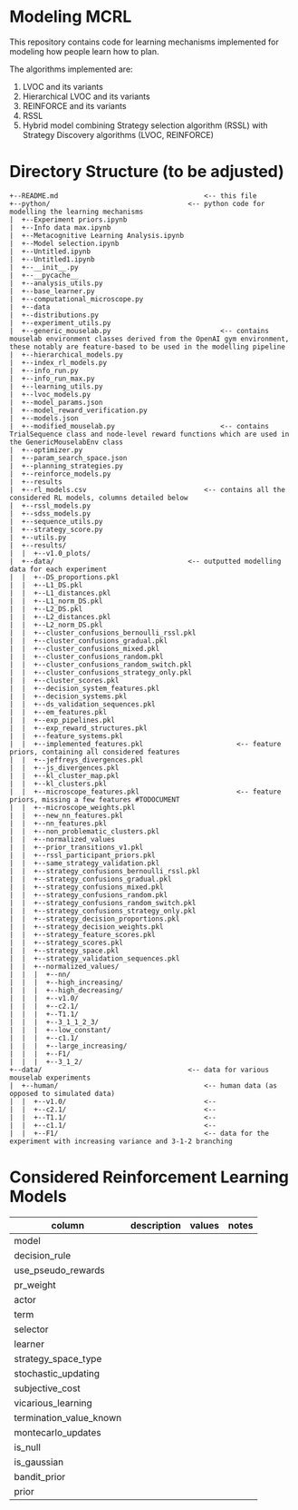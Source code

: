 # Modeling MCRL

This repository contains code for learning mechanisms implemented for modeling how people learn how to plan.

The algorithms implemented are:

1. LVOC and its variants
2. Hierarchical LVOC and its variants
3. REINFORCE and its variants
4. RSSL
5. Hybrid model combining Strategy selection algorithm (RSSL) with Strategy Discovery algorithms (LVOC, REINFORCE)

# Directory Structure (to be adjusted)

```
+--README.md									<-- this file
+--python/									<-- python code for modelling the learning mechanisms
|  +--Experiment priors.ipynb
|  +--Info data max.ipynb
|  +--Metacognitive Learning Analysis.ipynb
|  +--Model selection.ipynb
|  +--Untitled.ipynb
|  +--Untitled1.ipynb
|  +--__init__.py
|  +--__pycache__
|  +--analysis_utils.py
|  +--base_learner.py
|  +--computational_microscope.py
|  +--data
|  +--distributions.py
|  +--experiment_utils.py
|  +--generic_mouselab.py							<-- contains mouselab environment classes derived from the OpenAI gym environment, these notably are feature-based to be used in the modelling pipeline
|  +--hierarchical_models.py
|  +--index_rl_models.py
|  +--info_run.py
|  +--info_run_max.py
|  +--learning_utils.py
|  +--lvoc_models.py
|  +--model_params.json
|  +--model_reward_verification.py
|  +--models.json
|  +--modified_mouselab.py							<-- contains TrialSequence class and node-level reward functions which are used in the GenericMouselabEnv class
|  +--optimizer.py
|  +--param_search_space.json
|  +--planning_strategies.py
|  +--reinforce_models.py
|  +--results
|  +--rl_models.csv								<-- contains all the considered RL models, columns detailed below
|  +--rssl_models.py
|  +--sdss_models.py
|  +--sequence_utils.py
|  +--strategy_score.py
|  +--utils.py
|  +--results/
|  |  +--v1.0_plots/
|  +--data/									<-- outputted modelling data for each experiment
|  |  +--DS_proportions.pkl
|  |  +--L1_DS.pkl
|  |  +--L1_distances.pkl
|  |  +--L1_norm_DS.pkl
|  |  +--L2_DS.pkl
|  |  +--L2_distances.pkl
|  |  +--L2_norm_DS.pkl
|  |  +--cluster_confusions_bernoulli_rssl.pkl
|  |  +--cluster_confusions_gradual.pkl
|  |  +--cluster_confusions_mixed.pkl
|  |  +--cluster_confusions_random.pkl
|  |  +--cluster_confusions_random_switch.pkl
|  |  +--cluster_confusions_strategy_only.pkl
|  |  +--cluster_scores.pkl
|  |  +--decision_system_features.pkl
|  |  +--decision_systems.pkl
|  |  +--ds_validation_sequences.pkl
|  |  +--em_features.pkl
|  |  +--exp_pipelines.pkl
|  |  +--exp_reward_structures.pkl
|  |  +--feature_systems.pkl
|  |  +--implemented_features.pkl						<-- feature priors, containing all considered features
|  |  +--jeffreys_divergences.pkl
|  |  +--js_divergences.pkl
|  |  +--kl_cluster_map.pkl
|  |  +--kl_clusters.pkl
|  |  +--microscope_features.pkl						<-- feature priors, missing a few features #TODOCUMENT
|  |  +--microscope_weights.pkl
|  |  +--new_nn_features.pkl
|  |  +--nn_features.pkl
|  |  +--non_problematic_clusters.pkl
|  |  +--normalized_values
|  |  +--prior_transitions_v1.pkl
|  |  +--rssl_participant_priors.pkl
|  |  +--same_strategy_validation.pkl
|  |  +--strategy_confusions_bernoulli_rssl.pkl
|  |  +--strategy_confusions_gradual.pkl
|  |  +--strategy_confusions_mixed.pkl
|  |  +--strategy_confusions_random.pkl
|  |  +--strategy_confusions_random_switch.pkl
|  |  +--strategy_confusions_strategy_only.pkl
|  |  +--strategy_decision_proportions.pkl
|  |  +--strategy_decision_weights.pkl
|  |  +--strategy_feature_scores.pkl
|  |  +--strategy_scores.pkl
|  |  +--strategy_space.pkl
|  |  +--strategy_validation_sequences.pkl
|  |  +--normalized_values/
|  |  |  +--nn/
|  |  |  +--high_increasing/
|  |  |  +--high_decreasing/
|  |  |  +--v1.0/
|  |  |  +--c2.1/
|  |  |  +--T1.1/
|  |  |  +--3_1_1_2_3/
|  |  |  +--low_constant/
|  |  |  +--c1.1/
|  |  |  +--large_increasing/
|  |  |  +--F1/
|  |  |  +--3_1_2/
+--data/									<-- data for various mouselab experiments
|  +--human/									<-- human data (as opposed to simulated data)
|  |  +--v1.0/									<--
|  |  +--c2.1/									<--
|  |  +--T1.1/									<--
|  |  +--c1.1/									<--
|  |  +--F1/									<-- data for the experiment with increasing variance and 3-1-2 branching
```

# Considered Reinforcement Learning Models

| column | description | values | notes |
|---|---|---|---|
| model |   |   |   |
| decision_rule |   |   |   |
| use_pseudo_rewards |   |   |   |
| pr_weight |   |   |   |
| actor |   |   |   |
| term |   |   |   |
| selector |   |   |   |
| learner |   |   |   |
| strategy_space_type |   |   |   |
| stochastic_updating |   |   |   |
| subjective_cost |   |   |   |
| vicarious_learning |   |   |   |
| termination_value_known |   |   |   |
| montecarlo_updates |   |   |   |
| is_null |   |   |   |
| is_gaussian |   |   |   |
| bandit_prior |   |   |   |
| prior |   |   |   |